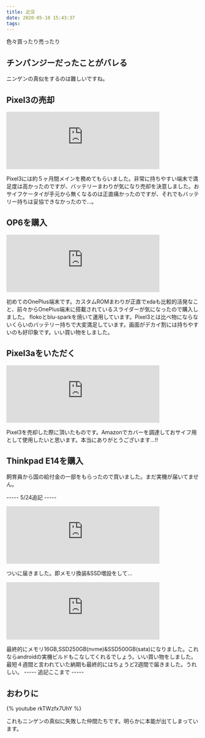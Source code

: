 ```yaml
---
title: 近況
date: 2020-05-10 15:43:37
tags:
---
```

色々買ったり売ったり

<!-- more -->

## チンパンジーだったことがバレる

ニンゲンの真似をするのは難しいですね。

## Pixel3の売却

<iframe src="https://mstdn.maud.io/@w_jb_/104075018381122662/embed" class="mastodon-embed" style="max-width: 100%; border: 0" width="400" allowfullscreen="allowfullscreen"></iframe><script src="https://mstdn.maud.io/embed.js" async="async"></script>

Pixel3には約５ヶ月間メインを務めてもらいました。非常に持ちやすい端末で満足度は高かったのですが、バッテリーまわりが気になり売却を決意しました。おサイフケータイが手元から無くなるのは正直痛かったのですが、それでもバッテリー持ちは妥協できなかったので...。

## OP6を購入

<iframe src="https://mstdn.maud.io/@w_jb_/104137228355866889/embed" class="mastodon-embed" style="max-width: 100%; border: 0" width="400" allowfullscreen="allowfullscreen"></iframe><script src="https://mstdn.maud.io/embed.js" async="async"></script>

初めてのOnePlus端末です。カスタムROMまわりが正直でxdaも比較的活発なこと、前々からOnePlus端末に搭載されているスライダーが気になったので購入しました。
flokoとblu-sparkを焼いて運用しています。Pixel3とは比べ物にならないくらいのバッテリー持ちで大変満足しています。画面がデカイ割には持ちやすいのも好印象です。いい買い物をしました。

## Pixel3aをいただく

<iframe src="https://mstdn.maud.io/@w_jb_/104153247017167928/embed" class="mastodon-embed" style="max-width: 100%; border: 0" width="400" allowfullscreen="allowfullscreen"></iframe><script src="https://mstdn.maud.io/embed.js" async="async"></script>

Pixel3を売却した際に頂いたものです。Amazonでカバーを調達しておサイフ用として使用したいと思います。本当にありがとうございます...!!

## Thinkpad E14を購入

飼育員から国の給付金の一部をもらったので買いました。まだ実機が届いてません。

----- 5/24追記 -----

<iframe src="https://mstdn.maud.io/@w_jb_/104232044267602795/embed" class="mastodon-embed" style="max-width: 100%; border: 0" width="400" allowfullscreen="allowfullscreen"></iframe><script src="https://mstdn.maud.io/embed.js" async="async"></script>

ついに届きました。即メモリ換装&SSD増設をして...

<iframe src="https://mstdn.maud.io/@w_jb_/104232366933755180/embed" class="mastodon-embed" style="max-width: 100%; border: 0" width="400" allowfullscreen="allowfullscreen"></iframe><script src="https://mstdn.maud.io/embed.js" async="async"></script>

最終的にメモリ16GB,SSD250GB(nvme)&SSD500GB(sata)になりました。これならandroidの実機ビルドもこなしてくれるでしょう。いい買い物をしました。
最短４週間と言われていた納期も最終的にはちょうど2週間で届きました。うれしい。
----- 追記ここまで -----
## おわりに

{% youtube rkTWzfx7UhY %}

これもニンゲンの真似に失敗した仲間たちです。明らかに本能が出てしまっています。